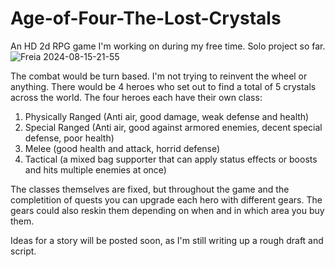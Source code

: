 # Age-of-Four-The-Lost-Crystals
An HD 2d RPG game I'm working on during my free time. Solo project so far.
![Freia 2024-08-15-21-55](https://github.com/user-attachments/assets/bd09eaa7-0952-4821-bd14-4de85fe3a1f6)

The combat would be turn based. I'm not trying to reinvent the wheel or anything. There would be 4 heroes who set out to find a total of 5 crystals across the world. The four heroes each have their own class:
1. Physically Ranged (Anti air, good damage, weak defense and health)
2. Special Ranged (Anti air, good against armored enemies, decent special defense, poor health)
3. Melee (good health and attack, horrid defense)
4. Tactical (a mixed bag supporter that can apply status effects or boosts and hits multiple enemies at once)

The classes themselves are fixed, but throughout the game and the completition of quests you can upgrade each hero with different gears. The gears could also reskin them depending on when and in which area you buy them.

Ideas for a story will be posted soon, as I'm still writing up a rough draft and script. 
